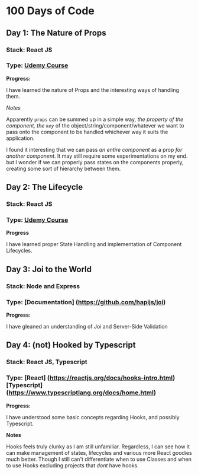 # 100 Days of Code

## Day 1: The Nature of Props

### Stack: React JS

### Type: [Udemy Course](https://www.udemy.com/react-redux/)

**Progress:**

I have learned the nature of Props and the interesting ways of handling them.

_Notes_

Apparently `props` can be summed up in a simple way, _the property of the component, the `key`_ of the object/string/component/whatever we want to pass onto the component to be handled whichever way it suits the application.

I found it interesting that we can pass _an entire component_ as a prop _for another component_. It may still require some experimentations on my end. but I wonder if we can properly pass states on the components properly, creating some sort of hierarchy between them.

## Day 2: The Lifecycle

### Stack: React JS

### Type: [Udemy Course](https://www.udemy.com/react-redux/)

**Progress**

I have learned proper State Handling and implementation of Component Lifecycles.


## Day 3: Joi to the World

### Stack: Node and Express

### Type: [Documentation] (https://github.com/hapijs/joi)

**Progress:** 

I have gleaned an understanding of Joi and Server-Side Validation


## Day 4: (not) Hooked by Typescript

### Stack: React JS, Typescript

### Type: [React] (https://reactjs.org/docs/hooks-intro.html) [Typescript] (https://www.typescriptlang.org/docs/home.html)

**Progress:**

I have understood some basic concepts regarding Hooks, and possibly Typescript. 

__Notes__

Hooks feels truly clunky as I am still unfamiliar. Regardless, I can see how it can make management of states, lifecycles and various more React goodies much better. Though I still can't differentiate when to use Classes and when to use Hooks excluding projects that *dont* have hooks.
